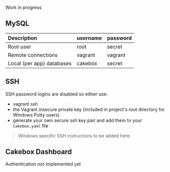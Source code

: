Work in progress

## MySQL

Description | username | password
:-----------|:---------|:---------
Root user   | root | secret
Remote connections | vagrant | vagrant
Local (per app) databases | cakebox | secret

## SSH

SSH password logins are disabled so either use:

+ vagrant ssh
+ the Vagrant insecure private key (included in project's root directory for Windows Putty users)
+ generate your own secure ssh key pair and add them to your ``Cakebox.yaml`` file

> Windows specific SSH instructions to be added here.

## Cakebox Dashboard

Authentication not implemented yet
